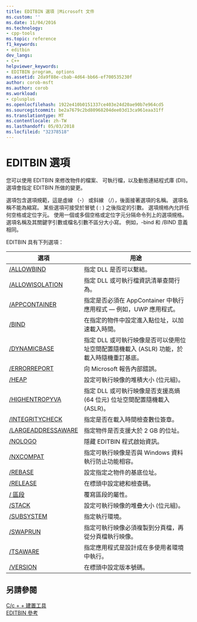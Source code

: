 ```yaml
---
title: EDITBIN 選項 |Microsoft 文件
ms.custom: ''
ms.date: 11/04/2016
ms.technology:
- cpp-tools
ms.topic: reference
f1_keywords:
- editbin
dev_langs:
- C++
helpviewer_keywords:
- EDITBIN program, options
ms.assetid: 2da9f88e-cbab-4d64-bb66-ef700535230f
author: corob-msft
ms.author: corob
ms.workload:
- cplusplus
ms.openlocfilehash: 1922e410b0151337ce403e24d20ae90b7e964cd5
ms.sourcegitcommit: be2a7679c2bd80968204dee03d13ca961eaa31ff
ms.translationtype: MT
ms.contentlocale: zh-TW
ms.lasthandoff: 05/03/2018
ms.locfileid: "32378518"
---
```

# <a name="editbin-options"></a>EDITBIN 選項
您可以使用 EDITBIN 來修改物件的檔案、 可執行檔，以及動態連結程式庫 (Dll)。 選項會指定 EDITBIN 所做的變更。  
  
 選項包含選項規範，這是虛線 （-） 或斜線 （/），後面接著選項的名稱。 選項名稱不能為縮寫。 某些選項可接受於冒號 ( : ) 之後指定的引數。 選項規格內允許任何空格或定位字元。 使用一個或多個空格或定位字元分隔命令列上的選項規格。 選項名稱及其關鍵字引數或檔名引數不區分大小寫。 例如，-bind 和 /BIND 意義相同。  
  
 EDITBIN 具有下列選項：  
  
|選項|用途|  
|------------|-------------|  
|[/ALLOWBIND](../../build/reference/allowbind.md)|指定 DLL 是否可以繫結。|  
|[/ALLOWISOLATION](../../build/reference/allowisolation.md)|指定 DLL 或可執行檔資訊清單查閱行為。|  
|[/APPCONTAINER](../../build/reference/appcontainer.md)|指定是否必須在 AppContainer 中執行應用程式 — 例如，UWP 應用程式。|  
|[/BIND](../../build/reference/bind.md)|在指定的物件中設定進入點位址，以加速載入時間。|  
|[/DYNAMICBASE](../../build/reference/dynamicbase.md)|指定 DLL 或可執行映像是否可以使用位址空間配置隨機載入 (ASLR) 功能，於載入時隨機重訂基底。|  
|[/ERRORREPORT](../../build/reference/errorreport-editbin-exe.md)|向 Microsoft 報告內部錯誤。|  
|[/HEAP](../../build/reference/heap.md)|設定可執行映像的堆積大小 (位元組)。|  
|[/HIGHENTROPYVA](../../build/reference/highentropyva.md)|指定 DLL 或可執行映像是否支援高熵 (64 位元) 位址空間配置隨機載入 (ASLR)。|  
|[/INTEGRITYCHECK](../../build/reference/integritycheck.md)|指定是否在載入時間檢查數位簽章。|  
|[/LARGEADDRESSAWARE](../../build/reference/largeaddressaware.md)|指定物件是否支援大於 2 GB 的位址。|  
|[/NOLOGO](../../build/reference/nologo-editbin.md)|隱藏 EDITBIN 程式啟始資訊。|  
|[/NXCOMPAT](../../build/reference/nxcompat.md)|指定可執行映像是否與 Windows 資料執行防止功能相容。|  
|[/REBASE](../../build/reference/rebase.md)|設定指定之物件的基底位址。|  
|[/RELEASE](../../build/reference/release.md)|在標頭中設定總和檢查碼。|  
|[/ 區段](../../build/reference/section-editbin.md)|覆寫區段的屬性。|  
|[/STACK](../../build/reference/stack.md)|設定可執行映像的堆疊大小 (位元組)。|  
|[/SUBSYSTEM](../../build/reference/subsystem.md)|指定執行環境。|  
|[/SWAPRUN](../../build/reference/swaprun.md)|指定可執行映像必須複製到分頁檔，再從分頁檔執行映像。|  
|[/TSAWARE](../../build/reference/tsaware.md)|指定應用程式是設計成在多使用者環境中執行。|  
|[/VERSION](../../build/reference/version.md)|在標頭中設定版本號碼。|  
  
## <a name="see-also"></a>另請參閱  
 [C/c + + 建置工具](../../build/reference/c-cpp-build-tools.md)   
 [EDITBIN 參考](../../build/reference/editbin-reference.md)